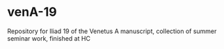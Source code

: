 # venA-19
Repository for Iliad 19 of the Venetus A manuscript, collection of summer seminar work, finished at HC
